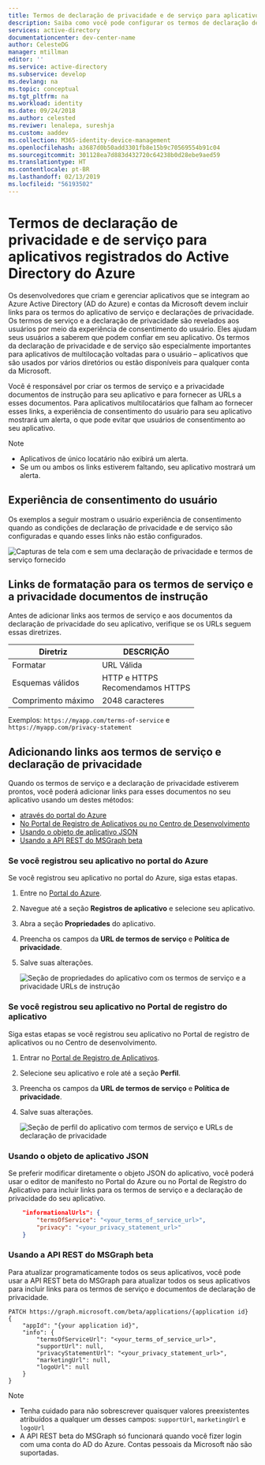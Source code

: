 ```yaml
---
title: Termos de declaração de privacidade e de serviço para aplicativos do Azure AD | Microsoft Docs
description: Saiba como você pode configurar os termos de declaração de privacidade e de serviço de aplicativo registrado para usar o AD do Azure.
services: active-directory
documentationcenter: dev-center-name
author: CelesteDG
manager: mtillman
editor: ''
ms.service: active-directory
ms.subservice: develop
ms.devlang: na
ms.topic: conceptual
ms.tgt_pltfrm: na
ms.workload: identity
ms.date: 09/24/2018
ms.author: celested
ms.reviwer: lenalepa, sureshja
ms.custom: aaddev
ms.collection: M365-identity-device-management
ms.openlocfilehash: a3687d0b50add3301fb8e15b9c70569554b91c04
ms.sourcegitcommit: 301128ea7d883d432720c64238b0d28ebe9aed59
ms.translationtype: HT
ms.contentlocale: pt-BR
ms.lasthandoff: 02/13/2019
ms.locfileid: "56193502"
---
```

# <a name="terms-of-service-and-privacy-statement-for-registered-azure-active-directory-apps"></a>Termos de declaração de privacidade e de serviço para aplicativos registrados do Active Directory do Azure

Os desenvolvedores que criam e gerenciar aplicativos que se integram ao Azure Active Directory (AD do Azure) e contas da Microsoft devem incluir links para os termos do aplicativo de serviço e declarações de privacidade. Os termos de serviço e a declaração de privacidade são revelados aos usuários por meio da experiência de consentimento do usuário. Eles ajudam seus usuários a saberem que podem confiar em seu aplicativo. Os termos da declaração de privacidade e de serviço são especialmente importantes para aplicativos de multilocação voltadas para o usuário – aplicativos que são usados por vários diretórios ou estão disponíveis para qualquer conta da Microsoft.

Você é responsável por criar os termos de serviço e a privacidade documentos de instrução para seu aplicativo e para fornecer as URLs a esses documentos. Para aplicativos multilocatários que falham ao fornecer esses links, a experiência de consentimento do usuário para seu aplicativo mostrará um alerta, o que pode evitar que usuários de consentimento ao seu aplicativo.

> [!NOTE]
> * Aplicativos de único locatário não exibirá um alerta.
> * Se um ou ambos os links estiverem faltando, seu aplicativo mostrará um alerta.

## <a name="user-consent-experience"></a>Experiência de consentimento do usuário

Os exemplos a seguir mostram o usuário experiência de consentimento quando as condições de declaração de privacidade e de serviço são configuradas e quando esses links não estão configurados.

![Capturas de tela com e sem uma declaração de privacidade e termos de serviço fornecido](./media/howto-add-terms-of-service-privacy-statement/user-consent-exp-privacy-statement-terms-service.png)

## <a name="formatting-links-to-the-terms-of-service-and-privacy-statement-documents"></a>Links de formatação para os termos de serviço e a privacidade documentos de instrução

Antes de adicionar links aos termos de serviço e aos documentos da declaração de privacidade do seu aplicativo, verifique se os URLs seguem essas diretrizes.

| Diretriz     | DESCRIÇÃO                           |
|---------------|---------------------------------------|
| Formatar        | URL Válida                             |
| Esquemas válidos | HTTP e HTTPS</br>Recomendamos HTTPS |
| Comprimento máximo    | 2048 caracteres                       |

Exemplos: `https://myapp.com/terms-of-service` e `https://myapp.com/privacy-statement`

## <a name="adding-links-to-the-terms-of-service-and-privacy-statement"></a>Adicionando links aos termos de serviço e declaração de privacidade

Quando os termos de serviço e a declaração de privacidade estiverem prontos, você poderá adicionar links para esses documentos no seu aplicativo usando um destes métodos:

* [ através do portal do Azure ](#registered-in-azure-portal)
* [ No Portal de Registro de Aplicativos ou no Centro de Desenvolvimento ](#registered-in-app-reg-portal)
* [ Usando o objeto de aplicativo JSON ](#app-object-json)
* [ Usando a API REST do MSGraph beta ](#msgraph-beta-rest-api)

### <a name="registered-in-azure-portal"></a>Se você registrou seu aplicativo no portal do Azure

Se você registrou seu aplicativo no portal do Azure, siga estas etapas.

1. Entre no [Portal do Azure](https://portal.azure.com/).
2. Navegue até a seção **Registros de aplicativo** e selecione seu aplicativo.
3. Abra a seção **Propriedades** do aplicativo.
4. Preencha os campos da **URL de termos de serviço** e **Política de privacidade**.
5. Salve suas alterações.

    ![Seção de propriedades do aplicativo com os termos de serviço e a privacidade URLs de instrução](./media/howto-add-terms-of-service-privacy-statement/azure-portal-terms-service-privacy-statement-urls.png)

### <a name="registered-in-app-reg-portal"></a>Se você registrou seu aplicativo no Portal de registro do aplicativo

Siga estas etapas se você registrou seu aplicativo no Portal de registro de aplicativos ou no Centro de desenvolvimento.

1. Entrar no [Portal de Registro de Aplicativos](https://apps.dev.microsoft.com/).
2. Selecione seu aplicativo e role até a seção **Perfil**.
3. Preencha os campos da **URL de termos de serviço** e **Política de privacidade**.
4. Salve suas alterações.

    ![Seção de perfil do aplicativo com termos de serviço e URLs de declaração de privacidade](./media/howto-add-terms-of-service-privacy-statement/app-registration-portal-profile-terms-service-privacy-statement-urls.png)

### <a name="app-object-json"> </a> Usando o objeto de aplicativo JSON

Se preferir modificar diretamente o objeto JSON do aplicativo, você poderá usar o editor de manifesto no Portal do Azure ou no Portal de Registro do Aplicativo para incluir links para os termos de serviço e a declaração de privacidade do seu aplicativo.

```json
    "informationalUrls": { 
        "termsOfService": "<your_terms_of_service_url>", 
        "privacy": "<your_privacy_statement_url>" 
    }
```

### <a name="msgraph-beta-rest-api"> </a> Usando a API REST do MSGraph beta

Para atualizar programaticamente todos os seus aplicativos, você pode usar a API REST beta do MSGraph para atualizar todos os seus aplicativos para incluir links para os termos de serviço e documentos de declaração de privacidade.

```
PATCH https://graph.microsoft.com/beta/applications/{application id}
{ 
    "appId": "{your application id}", 
    "info": { 
        "termsOfServiceUrl": "<your_terms_of_service_url>", 
        "supportUrl": null, 
        "privacyStatementUrl": "<your_privacy_statement_url>", 
        "marketingUrl": null, 
        "logoUrl": null 
    }
}
```

> [!NOTE]
> * Tenha cuidado para não sobrescrever quaisquer valores preexistentes atribuídos a qualquer um desses campos: `supportUrl`, `marketingUrl` e `logoUrl`
> * A API REST beta do MSGraph só funcionará quando você fizer login com uma conta do AD do Azure. Contas pessoais da Microsoft não são suportadas.
